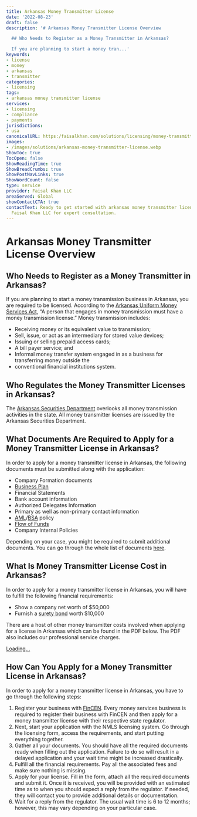 ```yaml
---
title: Arkansas Money Transmitter License
date: '2022-08-23'
draft: false
description: '# Arkansas Money Transmitter License Overview

  ## Who Needs to Register as a Money Transmitter in Arkansas?

  If you are planning to start a money tran...'
keywords:
- license
- money
- arkansas
- transmitter
categories:
- licensing
tags:
- arkansas money transmitter license
services:
- licensing
- compliance
- payments
jurisdictions:
- usa
canonicalURL: https:/faisalkhan.com/solutions/licensing/money-transmitter-license-mtl/arkansas-money-transmitter-license/
images:
- /images/solutions/arkansas-money-transmitter-license.webp
ShowToc: true
TocOpen: false
ShowReadingTime: true
ShowBreadCrumbs: true
ShowPostNavLinks: true
ShowWordCount: false
type: service
provider: Faisal Khan LLC
areaServed: Global
showContactCTA: true
contactText: Ready to get started with arkansas money transmitter license? Contact
  Faisal Khan LLC for expert consultation.
---
```


# Arkansas Money Transmitter License Overview

## Who Needs to Register as a Money Transmitter in Arkansas?

If you are planning to start a money transmission business in Arkansas, you are required to be licensed. According to the [Arkansas Uniform Money Services Act](http://www.securities.arkansas.gov/!userfiles/Money%20Services%20Act%202021.pdf), “A person that engages in money transmission must have a money transmission license.” Money transmission includes:

  * Receiving money or its equivalent value to transmission;
  * Sell, issue, or act as an intermediary for stored value devices;
  * Issuing or selling prepaid access cards;
  * A bill payer service; and
  * Informal money transfer system engaged in as a business for transferring money outside the
  * conventional financial institutions system.

## Who Regulates the Money Transmitter Licenses in Arkansas?

The [Arkansas Securities Department](http://www.securities.arkansas.gov/) overlooks all money transmission activities in the state. All money transmitter licenses are issued by the Arkansas Securities Department.

## What Documents Are Required to Apply for a Money Transmitter License in Arkansas?

In order to apply for a money transmitter license in Arkansas, the following documents must be submitted along with the application:

  * Company Formation documents
  * [Business Plan](https://faisalkhan.com/knowledge-hub/resources-and-references/business-plan/)
  * Financial Statements
  * Bank account information
  * Authorized Delegates Information
  * Primary as well as non-primary contact information
  * [AML](https://faisalkhan.com/solutions/risk-and-compliance/anti-money-laundering-aml/)/[BSA](https://faisalkhan.com/knowledge-hub/resources-and-references/bank-secrecy-act/) policy
  * [Flow of Funds](https://faisalkhan.com/solutions/risk-and-compliance/flow-of-funds-fof/)
  * Company Internal Policies

Depending on your case, you might be required to submit additional documents. You can go through the whole list of documents [here](https://faisalkhan.com/documents-required-for-money-transmitter-license/).

## What Is Money Transmitter License Cost in Arkansas?

In order to apply for a money transmitter license in Arkansas, you will have to fulfill the following financial requirements:

  * Show a company net worth of $50,000
  * Furnish a [surety bond](https://faisalkhan.com/knowledge-hub/resources-and-references/surety-bond/) worth $10,000

There are a host of other money transmitter costs involved when applying for a license in Arkansas which can be found in the PDF below. The PDF also includes our professional service charges.

[Loading...](https://fkhan.gumroad.com/l/arkansas-money-transmitter-license-cost)

## How Can You Apply for a Money Transmitter License in Arkansas?

In order to apply for a money transmitter license in Arkansas, you have to go through the following steps:

  1. Register your business with [FinCEN](https://faisalkhan.com/knowledge-hub/resources-and-references/financial-crimes-enforcement-network-fincen/). Every money services business is required to register their business with FinCEN and then apply for a money transmitter license with their respective state regulator.
  2. Next, start your application with the NMLS licensing system. Go through the licensing form, access the requirements, and start putting everything together.
  3. Gather all your documents. You should have all the required documents ready when filling out the application. Failure to do so will result in a delayed application and your wait time might be increased drastically.
  4. Fulfill all the financial requirements. Pay all the associated fees and make sure nothing is missing.
  5. Apply for your license. Fill in the form, attach all the required documents and submit it. Once it is received, you will be provided with an estimated time as to when you should expect a reply from the regulator. If needed, they will contact you to provide additional details or documentation.
  6. Wait for a reply from the regulator. The usual wait time is 6 to 12 months; however, this may vary depending on your particular case.